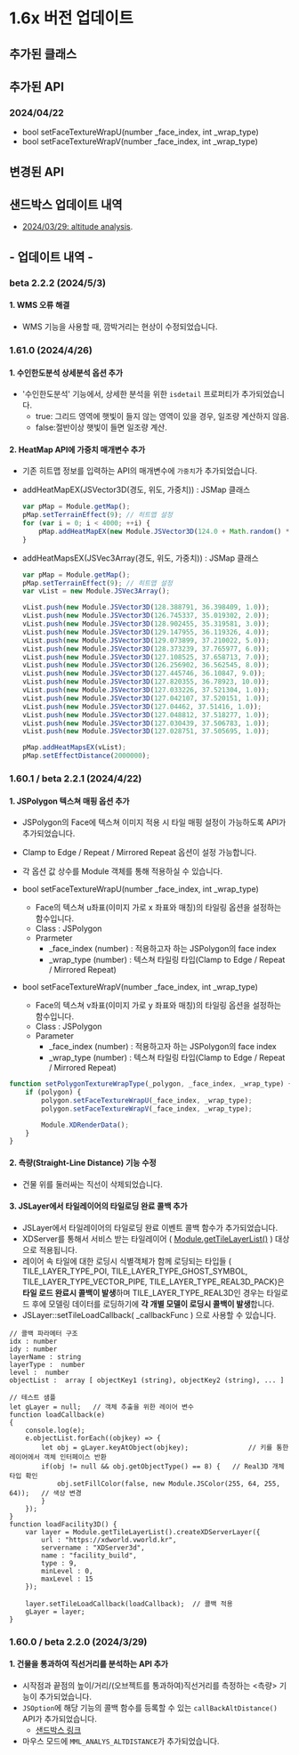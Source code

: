 # 1.6x 버전 업데이트

## 추가된 클래스

## 추가된 API

### 2024/04/22

-   bool setFaceTextureWrapU(number \_face_index, int \_wrap_type)
-   bool setFaceTextureWrapV(number \_face_index, int \_wrap_type)

## 변경된 API

## 샌드박스 업데이트 내역

-   [2024/03/29: altitude analysis](https://sandbox.egiscloud.com/code/main.do?id=analysis_measure_altdistance).

## - 업데이트 내역 -

### beta 2.2.2 (2024/5/3)

#### 1. WMS 오류 해결

-   WMS 기능을 사용할 때, 깜박거리는 현상이 수정되었습니다.

### 1.61.0 (2024/4/26)

#### 1. 수인한도분석 상세분석 옵션 추가

-   '수인한도분석' 기능에서, 상세한 분석을 위한 `isdetail` 프로퍼티가 추가되었습니다.
    -   true: 그리드 영역에 햇빛이 들지 않는 영역이 있을 경우, 일조량 계산하지 않음.
    -   false:절반이상 햇빛이 들면 일조량 계산.

#### 2. HeatMap API에 가중치 매개변수 추가

-   기존 히트맵 정보를 입력하는 API의 매개변수에 `가중치`가 추가되었습니다.
-   addHeatMapEX(JSVector3D(경도, 위도, 가중치)) : JSMap 클래스
    ```javascript
    var pMap = Module.getMap();
    pMap.setTerrainEffect(9); // 히트맵 설정
    for (var i = 0; i < 4000; ++i) {
        pMap.addHeatMapEX(new Module.JSVector3D(124.0 + Math.random() * 8.0, 34.0 + Math.random() * 6.0, 1.0));
    }
    ```
-   addHeatMapsEX(JSVec3Array(경도, 위도, 가중치)) : JSMap 클래스

    ```javascript
    var pMap = Module.getMap();
    pMap.setTerrainEffect(9); // 히트맵 설정
    var vList = new Module.JSVec3Array();

    vList.push(new Module.JSVector3D(128.388791, 36.398409, 1.0));
    vList.push(new Module.JSVector3D(126.745337, 35.019302, 2.0));
    vList.push(new Module.JSVector3D(128.902455, 35.319581, 3.0));
    vList.push(new Module.JSVector3D(129.147955, 36.119326, 4.0));
    vList.push(new Module.JSVector3D(129.073899, 37.210022, 5.0));
    vList.push(new Module.JSVector3D(128.373239, 37.765977, 6.0));
    vList.push(new Module.JSVector3D(127.108525, 37.658713, 7.0));
    vList.push(new Module.JSVector3D(126.256902, 36.562545, 8.0));
    vList.push(new Module.JSVector3D(127.445746, 36.10847, 9.0));
    vList.push(new Module.JSVector3D(127.820355, 36.78923, 10.0));
    vList.push(new Module.JSVector3D(127.033226, 37.521304, 1.0));
    vList.push(new Module.JSVector3D(127.042107, 37.520151, 1.0));
    vList.push(new Module.JSVector3D(127.04462, 37.51416, 1.0));
    vList.push(new Module.JSVector3D(127.048812, 37.518277, 1.0));
    vList.push(new Module.JSVector3D(127.030439, 37.506783, 1.0));
    vList.push(new Module.JSVector3D(127.028751, 37.505695, 1.0));

    pMap.addHeatMapsEX(vList);
    pMap.setEffectDistance(2000000);
    ```

### 1.60.1 / beta 2.2.1 (2024/4/22)

#### 1. JSPolygon 텍스쳐 매핑 옵션 추가

-   JSPolygon의 Face에 텍스쳐 이미지 적용 시 타일 매핑 설정이 가능하도록 API가 추가되었습니다.
-   Clamp to Edge / Repeat / Mirrored Repeat 옵션이 설정 가능합니다.
-   각 옵션 값 상수를 Module 객체를 통해 적용하실 수 있습니다.

-   bool setFaceTextureWrapU(number \_face_index, int \_wrap_type)

    -   Face의 텍스쳐 u좌표(이미지 가로 x 좌표와 매칭)의 타일링 옵션을 설정하는 함수입니다.
    -   Class : JSPolygon
    -   Prarmeter
        -   \_face_index (number) : 적용하고자 하는 JSPolygon의 face index
        -   \_wrap_type (number) : 텍스쳐 타일링 타입(Clamp to Edge / Repeat / Mirrored Repeat)

-   bool setFaceTextureWrapV(number \_face_index, int \_wrap_type)
    -   Face의 텍스쳐 v좌표(이미지 가로 y 좌표와 매칭)의 타일링 옵션을 설정하는 함수입니다.
    -   Class : JSPolygon
    -   Parameter
        -   \_face_index (number) : 적용하고자 하는 JSPolygon의 face index
        -   \_wrap_type (number) : 텍스쳐 타일링 타입(Clamp to Edge / Repeat / Mirrored Repeat)

```javascript
function setPolygonTextureWrapType(_polygon, _face_index, _wrap_type) {
    if (polygon) {
        polygon.setFaceTextureWrapU(_face_index, _wrap_type);
        polygon.setFaceTextureWrapV(_face_index, _wrap_type);

        Module.XDRenderData();
    }
}
```

#### 2. 측량(Straight-Line Distance) 기능 수정

-   건물 위를 둘러싸는 직선이 삭제되었습니다.

#### 3. JSLayer에서 타일레이어의 타일로딩 완료 콜백 추가

-   JSLayer에서 타일레이어의 타일로딩 완료 이벤트 콜백 함수가 추가되었습니다.
-   XDServer를 통해서 서비스 받는 타일레이어 ( [Module.getTileLayerList()](https://egiscorp.gitbook.io/xdworld-webgl-manual/introduce-1/layer/jslayerlist#createxdserverlayer-option-jslayer) ) 대상으로 적용됩니다.
-   레이어 속 타일에 대한 로딩시 식별객체가 함께 로딩되는 타입들 ( TILE_LAYER_TYPE_POI, TILE_LAYER_TYPE_GHOST_SYMBOL, TILE_LAYER_TYPE_VECTOR_PIPE, TILE_LAYER_TYPE_REAL3D_PACK)은 **타일 로드 완료시 콜백이 발생**하며 TILE_LAYER_TYPE_REAL3D인 경우는 타일로드 후에 모델링 데이터를 로딩하기에 **각 개별 모델이 로딩시 콜백이 발생**합니다.
-   JSLayer::setTileLoadCallback( \_callbackFunc ) 으로 사용할 수 있습니다.

```
// 콜백 파라메터 구조
idx : number
idy : number
layerName : string
layerType :  number
level :  number
objectList :  array [ objectKey1 (string), objectKey2 (string), ... ]
```

```
// 테스트 샘플
let gLayer = null;   // 객체 추출을 위한 레이어 변수
function loadCallback(e)
{
	console.log(e);
	e.objectList.forEach((objkey) => {
		let obj = gLayer.keyAtObject(objkey);               // 키를 통한 레이어에서 객체 인터페이스 반환
		if(obj != null && obj.getObjectType() == 8) {   // Real3D 개체 타입 확인
			obj.setFillColor(false, new Module.JSColor(255, 64, 255, 64));   // 색상 변경
		}
	});
}
function loadFacility3D() {
	var layer = Module.getTileLayerList().createXDServerLayer({
		url : "https://xdworld.vworld.kr",
		servername : "XDServer3d",
		name : "facility_build",
		type : 9,
		minLevel : 0,
		maxLevel : 15
	});

	layer.setTileLoadCallback(loadCallback);  // 콜백 적용
	gLayer = layer;
}
```

### 1.60.0 / beta 2.2.0 (2024/3/29)

#### 1. 건물을 통과하여 직선거리를 분석하는 API 추가

-   시작점과 끝점의 높이/거리/(오브젝트를 통과하여)직선거리를 측정하는 <측량> 기능이 추가되었습니다.
-   `JSOption`에 해당 기능의 콜백 함수를 등록할 수 있는 `callBackAltDistance()` API가 추가되었습니다.
    -   [샌드박스 링크](https://sandbox.egiscloud.com/code/main.do?id=analysis_measure_altdistance)
-   마우스 모드에 `MML_ANALYS_ALTDISTANCE`가 추가되었습니다.
